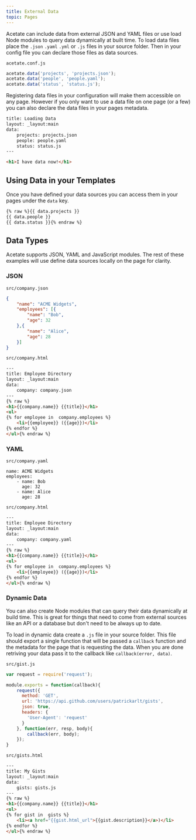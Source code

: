 ```yaml
---
title: External Data
topic: Pages
---
```


Acetate can include data from external JSON and YAML files or use load Node modules to query data dynamically at built time. To load data files place the `.json` `.yaml` `.yml` or `.js` files in your source folder. Then in your config file you can declare those files as data sources.

<code class="filename">acetate.conf.js</code>
```js
acetate.data('projects', 'projects.json');
acetate.data('people', 'people.yaml');
acetate.data('status', 'status.js');
```

Registering data files in your configuration will make them accessible on any page. However if you only want to use a data file on one page (or a few) you can also declare the data files in your pages metadata.

```html
title: Loading Data
layout: _layout:main
data:
    projects: projects.json
    people: people.yaml
    status: status.js
---

<h1>I have data now!</h1>
```

## Using Data in your Templates

Once you have defined your data sources you can access them in your pages under the `data` key.

```html
{% raw %}{{ data.projects }}
{{ data.people }}
{{ data.status }}{% endraw %}
```

## Data Types

Acetate supports JSON, YAML and JavaScript modules. The rest of these examples will use define data sources locally on the page for clarity. 

### JSON

<code class="filename">src/company.json</code>

```json
{
    "name": "ACME Widgets",
    "employees": [{
        "name": "Bob",
        "age": 32
    },{
        "name": "Alice",
        "age": 28
    }]
}
```

<code class="filename">src/company.html</code>

```html
---
title: Employee Directory
layout: _layout:main
data:
    company: company.json
---
{% raw %}
<h1>{{company.name}} {{title}}</h1>
<ul>
{% for employee in  company.employees %}
    <li>{{employee}} ({{age}})</li>
{% endfor %}
</ul>{% endraw %}
```


### YAML

<code class="filename">src/company.yaml</code>

```
name: ACME Widgets
employees:
    - name: Bob
      age: 32
    - name: Alice
      age: 28
```

<code class="filename">src/company.html</code>

```html
---
title: Employee Directory
layout: _layout:main
data:
    company: company.yaml
---
{% raw %}
<h1>{{company.name}} {{title}}</h1>
<ul>
{% for employee in  company.employees %}
    <li>{{employee}} ({{age}})</li>
{% endfor %}
</ul>{% endraw %}
```

### Dynamic Data

You can also create Node modules that can query their data dynamically at build time. This is great for things that need to come from external sources like an API or a database but don't need to be always up to date.

To load in dynamic data create a `.js` file in your source folder. This file should export a single function that will be passed a `callback` function and the metadata for the page that is requesting the data. When you are done retriving your data pass it to the callback like `callback(error, data)`.

<code class="filename">src/gist.js</code>

```js
var request = require('request');

module.exports = function(callback){
    request({
      method: 'GET',
      url: 'https://api.github.com/users/patrickarlt/gists',
      json: true,
      headers: {
        'User-Agent': 'request'
      }
    }, function(err, resp, body){
        callback(err, body);
    });
}
```

<code class="filename">src/gists.html</code>

```html
---
title: My Gists
layout: _layout:main
data:
    gists: gists.js
---
{% raw %}
<h1>{{company.name}} {{title}}</h1>
<ul>
{% for gist in  gists %}
    <li><a href="{{gist.html_url">{{gist.description}}</a>)</li>
{% endfor %}
</ul>{% endraw %}
```